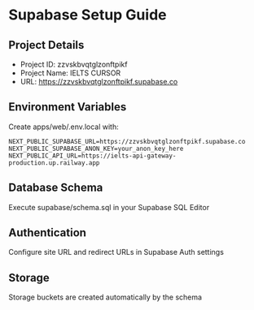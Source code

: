 
# Supabase Setup Guide

## Project Details
- Project ID: zzvskbvqtglzonftpikf
- Project Name: IELTS CURSOR
- URL: https://zzvskbvqtglzonftpikf.supabase.co

## Environment Variables
Create apps/web/.env.local with:
```
NEXT_PUBLIC_SUPABASE_URL=https://zzvskbvqtglzonftpikf.supabase.co
NEXT_PUBLIC_SUPABASE_ANON_KEY=your_anon_key_here
NEXT_PUBLIC_API_URL=https://ielts-api-gateway-production.up.railway.app
```

## Database Schema
Execute supabase/schema.sql in your Supabase SQL Editor

## Authentication
Configure site URL and redirect URLs in Supabase Auth settings

## Storage
Storage buckets are created automatically by the schema
